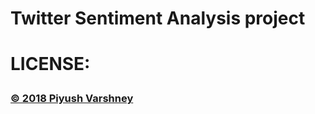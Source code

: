 <h1> Twitter Sentiment Analysis project <h1>

<b>LICENSE:</b>
<h3> <a href="https://piyushvarshney.mit-license.org/" target="_blank">© 2018 Piyush Varshney </a> </h3>
